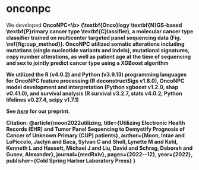 # onconpc
We developed <b>OncoNPC<\b> (\textbf{Onco}logy \textbf{N}GS-based \textbf{P}rimary cancer type \textbf{C}lassifier), a molecular cancer type classifier trained on multicenter targeted panel sequencing data (Fig. \ref{fig:cup_method}). OncoNPC utilized somatic alterations including mutations (single nucleotide variants and indels), mutational signatures, copy number alterations, as well as patient age at the time of sequencing and sex to jointly predict cancer type using a XGBoost algorithm

We utilized the R (v4.0.2) and Python (v3.9.13) programming languages for OncoNPC feature processing (R deconstructSigs v1.8.0), OncoNPC model development and interpretation (Python xgboost v1.2.0, shap v0.41.0), and survival analysis (R survival v3.2.7, stats v4.0.2, Python lifelines v0.27.4, scipy v1.7.1)

See <a href="https://www.medrxiv.org/content/10.1101/2022.12.22.22283696v1"><em>here</em></a> for our preprint.

Citation:
@article{moon2022utilizing,
  title={Utilizing Electronic Health Records (EHR) and Tumor Panel Sequencing to Demystify Prognosis of Cancer of Unknown Primary (CUP) patients},
  author={Moon, Intae and LoPiccolo, Jaclyn and Baca, Sylvan C and Sholl, Lynette M and Kehl, Kenneth L and Hassett, Michael J and Liu, David and Schrag, Deborah and Gusev, Alexander},
  journal={medRxiv},
  pages={2022--12},
  year={2022},
  publisher={Cold Spring Harbor Laboratory Press}
}
